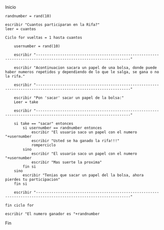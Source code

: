 Inicio

    randnumber = rand(10)

    escribir "Cuantos participaran en la Rifa?"
    leer = cuantos

    Ciclo for vueltas = 1 hasta cuantos 

        usernumber = rand(10)

        escribir "-----------------------------------------------------------------------------------------------------------------"

        escribir "Acontinuacion sacara un papel de una bolsa, donde puede haber numeros repetidos y dependiendo de lo que le salga, se gana o no la rifa."

        escribir "-----------------------------------------------------------------------------------------------------------------"

        escribir "Pon 'sacar' sacar un papel de la bolsa:"
        Leer = take

        escribir "-----------------------------------------------------------------------------------------------------------------"

        si take == "sacar" entonces
            si usernumber == randnumber entonces
                escribir "El usuario saco un papel con el numero "+usernumber
                escribir "Usted se ha ganado la rifa!!!"
                romperciclo
            sino
                escribir "El usuario saco un papel con el numero "+usernumber
                escribir "Mas suerte la proxima"
            fin si
        sino
            escribir "Tenias que sacar un papel del la bolsa, ahora pierdes tu participacion"
        fin si

        escribir "-----------------------------------------------------------------------------------------------------------------"

    fin ciclo for

    escribir "El numero ganador es "+randnumber

Fin